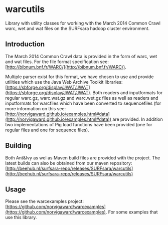 warcutils
=========

Library with utility classes for working with the March 2014 Common Crawl warc, wet and wat files on the SURFsara hadoop cluster environment.

Introduction
------------
The March 2014 Common Crawl data is provided in the form of warc, wet and wat files. For the file format specification see: [http://bibnum.bnf.fr/WARC/](http://bibnum.bnf.fr/WARC/).

Multiple parser exist for this format, we have chosen to use and provide utilities which use the Java Web Archive Toolkit libraries: [https://sbforge.org/display/JWAT/JWAT](https://sbforge.org/display/JWAT/JWAT). Both readers and inputformats for regular warc.gz, warc.wat.gz and warc.wet.gz files as well as readers and inputformats for warcfiles which have been converted to sequencefiles (for more information on this see: [http://norvigaward.github.io/examples.html#data](http://norvigaward.github.io/examples.html#data)) are provided. In addition two implementations of Pig load functions have been provided (one for regular files and one for sequence files).

Building
--------
Both Ant&Ivy as wel as Maven build files are provided with the project. The latest builds can also be obtained from our maven repository: [http://beehub.nl/surfsara-repo/releases/SURFsara/warcutils](http://beehub.nl/surfsara-repo/releases/SURFsara/warcutils)

Usage
-----
Please see the warcexamples project: [https://github.com/norvigaward/warcexamples](https://github.com/norvigaward/warcexamples). For some examples that use this library.
